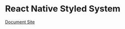 # React Native Styled System

[Document Site](https://mj-studio-library.github.io/react-native-styled-system/)
